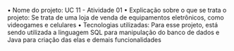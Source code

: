 •	Nome do projeto: UC 11 - Atividade 01
•	Explicação sobre o que se trata o projeto: Se trata de uma loja de venda de equipamentos eletrônicos, como videogames e celulares
• Tecnologias utilizadas: Para esse projeto, está sendo utilizada a linguagem SQL para manipulação do banco de dados e Java para criação das elas e demais funcionalidades
